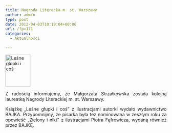 ```yaml
---
title: Nagroda Literacka m. st. Warszawy
author: admin
type: post
date: 2012-04-03T10:19:04+00:00
url: /?p=171
categories:
  - Aktualności

---
```

<a href="http://www.ibby.pl/wp-content/uploads/2013/02/lesneglupki.jpg" rel="lightbox[171]"><img class="alignleft size-thumbnail wp-image-172" alt="Leśne głupki i coś" src="http://www.ibby.pl/wp-content/uploads/2013/02/lesneglupki-78x100.jpg" width="78" height="100" srcset="http://www.ibby.pl/wp-content/uploads/2013/02/lesneglupki-78x100.jpg 78w, http://www.ibby.pl/wp-content/uploads/2013/02/lesneglupki-157x200.jpg 157w, http://www.ibby.pl/wp-content/uploads/2013/02/lesneglupki.jpg 242w" sizes="(max-width: 78px) 100vw, 78px" /></a>

<p style="text-align: justify;">
  Z radością informujemy, że Małgorzata Strzałkowska została kolejną laureatką Nagrody Literackiej m. st. Warszawy.
</p>

<p style="text-align: justify;">
  <!--more-->
</p>

<p style="text-align: justify;">
  Książkę &#8222;Leśne głupki i coś&#8221; z ilustracjami autorki wydało wydawnictwo BAJKA. Przypomnijmy, że pisarka była też nominowana w zeszłym roku za opowieść &#8222;Zielony i nikt&#8221; z ilustracjami Piotra Fąfrowicza, wydaną również przez BAJKĘ.
</p>